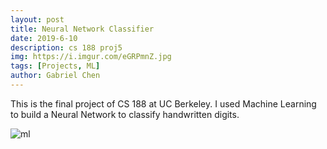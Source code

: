 ```yaml
---
layout: post
title: Neural Network Classifier
date: 2019-6-10
description: cs 188 proj5
img: https://i.imgur.com/eGRPmnZ.jpg
tags: [Projects, ML]
author: Gabriel Chen
---
```


This is the final project of CS 188 at UC Berkeley. I used Machine Learning to build a Neural Network to classify handwritten digits.

![ml](https://i.imgur.com/HfCV4US.png)
